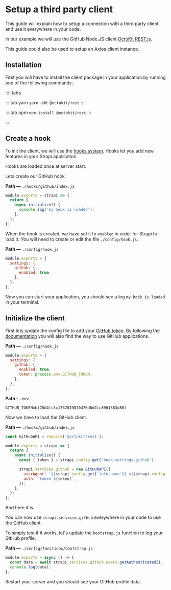 # Setup a third party client

This guide will explain how to setup a connection with a third party client and use it everywhere in your code.

In our example we will use the GitHub Node.JS client [OctoKit REST.js](https://github.com/octokit/rest.js/).

This guide could also be used to setup an Axios client instance.

## Installation

First you will have to install the client package in your application by running one of the following commands:

:::: tabs

::: tab yarn
`yarn add @octokit/rest`
:::

::: tab npm
`npm install @octokit/rest`
:::

::::

## Create a hook

To init the client, we will use the [hooks system](/developer-docs/latest/setup-deployment-guides/configurations.md#hooks). Hooks let you add new features in your Strapi application.

Hooks are loaded once at server start.

Lets create our GitHub hook.

**Path —** `./hooks/github/index.js`

```js
module.exports = strapi => {
  return {
    async initialize() {
      console.log('my hook is loaded');
    },
  };
};
```

When the hook is created, we have set it to `enabled` in order for Strapi to load it. You will need to create or edit the file `./config/hook.js`.

**Path —** `./config/hook.js`

```js
module.exports = {
  settings: {
    github: {
      enabled: true,
    },
  },
};
```

Now you can start your application, you should see a log `my hook is loaded` in your terminal.

## Initialize the client

First lets update the config file to add your [GitHub token](https://github.com/settings/tokens).
By following the [documentation](https://octokit.github.io/rest.js/#authentication) you will also find the way to use GitHub applications.

**Path —** `./config/hook.js`

```js
module.exports = {
  settings: {
    github: {
      enabled: true,
      token: process.env.GITHUB_TOKEN,
    },
  },
};
```

**Path -** `.env`

```
GITHUB_TOKEN=bf78d4fc3c1767019870476d6d7cc8961383d80f
```

Now we have to load the GitHub client.

**Path —** `./hooks/github/index.js`

```js
const GitHubAPI = require('@octokit/rest');

module.exports = strapi => {
  return {
    async initialize() {
      const { token } = strapi.config.get('hook.settings.github');

      strapi.services.github = new GitHubAPI({
        userAgent: `${strapi.config.get('info.name')} v${strapi.config.get('info.version')}`,
        auth: `token ${token}`,
      });
    },
  };
};
```

And here it is.

You can now use `strapi.services.github` everywhere in your code to use the GitHub client.

To simply test if it works, let's update the `bootstrap.js` function to log your GitHub profile.

**Path —** `./config/functions/bootstrap.js`

```js
module.exports = async () => {
  const data = await strapi.services.github.users.getAuthenticated();
  console.log(data);
};
```

Restart your server and you should see your GitHub profile data.
